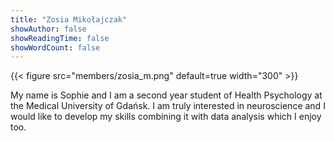 ```yaml
---
title: "Zosia Mikołajczak"
showAuthor: false
showReadingTime: false
showWordCount: false
---
```


{{< figure src="members/zosia_m.png"  default=true width="300" >}}

My name is Sophie and I am a second year student of Health Psychology at the Medical University of Gdańsk. I am truly interested in neuroscience and I would like to develop my skills combining it with data analysis which I enjoy too. 